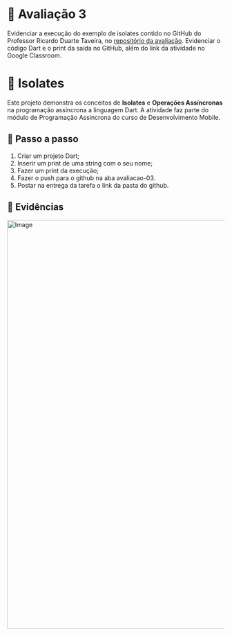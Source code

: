 # 📒 Avaliação 3

Evidenciar a execução do exemplo de isolates contido no GitHub do Professor Ricardo Duarte Taveira, no [repositório da avaliação](https://github.com/ricdtaveira/mobdev-parte-01/blob/master/14-poo/14-agregacao.dart). 
Evidenciar o código Dart e o print da saída no GitHub, além do link da atividade no Google Classroom.

# 🧊 Isolates

Este projeto demonstra os conceitos de **Isolates** e **Operações Assíncronas** na programação assíncrona a linguagem Dart. A atividade faz parte do módulo de Programação Assíncrona do curso de Desenvolvimento Mobile.

## 🧪 Passo a passo

1. Criar um projeto Dart;
2. Inserir um print de uma string com o seu nome;
3. Fazer um print da execução;
4.  Fazer o push para o github na aba avaliacao-03. 
5.  Postar na entrega da tarefa o link da pasta do github.

## 🧾 Evidências
<img width="1523" height="944" alt="Image" src="https://github.com/user-attachments/assets/5aa02043-9112-43a2-8456-04eab34ed386" />
